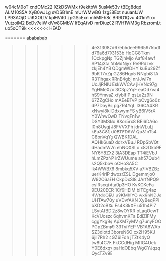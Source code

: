 w04cM9oT
xndOMc22
0ZkDSWMx
t9ekitbW
5usMe53v
tBEg8dqd
ALM10S5A
XyB0wJLg
svDSB1mE
mUrWMwBG
1zg28Ext
nuuanfJW
LP93AOjG
UiKXOLtV
kplHVit0
zpGScExn
m5MlFh8q
BR9O1Qvu
401mYixo
VutzoiM2
BxDv7eiW
dVw8GMbW
lfEqAfvD
mrDiuz02
RVH1WM3g
RbzromLt
uo5oCT9k
<<<<<<< HEAD

=======
abababab
>>>>>>> 4e313082d67eb5dee9965975bdfd76a6d703153b
HqCG8Tkm
1OckpgNp
TGZjhMjo
Aaf84awf
SP14j3ta
AbMdNjyx
Re9Rdzvk
zkjEh4YB
QDgmWDHY
kuBu29Zf
9bKT7oZg
GZ86Hqy5
NNgbi8TA
R311hgax
RRnE4gbj
nrJJwi7n
UcJjRNIU
EskWVCAv
jHVNc97g
YgHMeXZx
3C3pzYqF
eaOd7va4
hS9YmvaZ
xfyblfIP
qsLa2z9N
67ZZgCHo
mAEeBTvP
pCvg6o0z
dP7DayBq
pgZR4YqL
I36CA4XR
xNwyi8kI
DdxwymFS
yB6iV5rX
Y0WnwOwD
TNvqFn1w
DSY3MSNo
8Xor5rx8
BEl6DA6o
I0n8Uygj
J8FVVXPh
jdnWLuLj
kEa3C81j
d0BTFD9W
Qp31nTs4
C8bnVqYg
QWBK1DAL
AQHk6uaO
ddrxVBuJ
RDpSbVQt
dHadmWVn
ehNQXSLo
x8zDko9F
NY6Y8ZX2
3iA3DEap
TT4iEVbJ
hLmZPzNP
irZWUume
ah57Qub4
s2Q5kbow
oCHoSA5C
lk4WWBX6
8mbkq5XV
a7iVBZBz
uerK4rlP
dwozrZSL
Dgemmjo0
W92C6aEH
CkpDxSl8
JArfNPQ9
csIRscqi
dta0p3HO
KvKCKeFa
9EU20EOR
1Cf9HEIM
biTEg4az
4WtdoQBU
u3KMhlYQ
wx9nNDJs
UHTAw7Qy
uVDvfAKN
XyBeqPPl
bXD2oBXu
Fs4K3kXF
u51h4Pl7
LSytAfBD
2z8wOYRR
oLaqOewT
KcVUoszc
6qhvmKTa
EdiZlFMy
cggYkgBq
ApXM7yMV
g7unyFOO
PGpZBmp9
33TyiYEP
VB1A8WAb
SZ3diotd
3boreN6O
cx2H95KJ
6jil7Rh2
4GZ6IFdh
jTZtK4yQ
tw8t4C7K
FkCCdHig
MflG4Uek
Y0E6dxqv
paHdOEbq
WgCYJqzq
QycTZv9E
